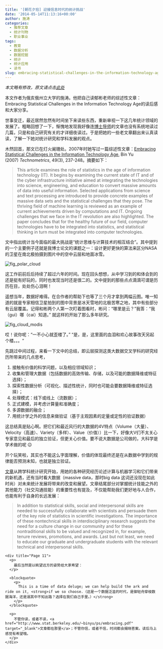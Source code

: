 ```yaml
---
title: '[朝花夕拾] 迎接信息时代的统计挑战'
date: '2014-05-14T11:13:16+00:00'
author: 施涛
categories:
  - 推荐文章
  - 统计刊物
  - 职业事业
tags:
  - 教育
  - 数据分析
  - 数据挖掘
  - 统计
  - 统计应用
  - 读书
slug: embracing-statistical-challenges-in-the-information-technology-age
---
```


_本文略有修改，原文请点击<a href="http://blog.cos.name/taoshi/2014/05/12/%E6%9C%9D%E8%8A%B1%E5%A4%95%E6%8B%BE%EF%BC%9A%E8%BF%8E%E6%8E%A5%E4%BF%A1%E6%81%AF%E6%97%B6%E4%BB%A3%E7%9A%84%E7%BB%9F%E8%AE%A1%E6%8C%91%E6%88%98/" target="_blank">此处</a>_

本文作者为俄亥俄州立大学的施涛。他把自己读郁彬老师的综述性文章：Embracing Statistical Challenges in the Information Technology Age的读后感和大家分享。

世事变迁，最近居然忽然有时间坐下来读些东西，重新审视一下这几年统计领域的发展了。粗略回想了一下，惭愧地发现我好像连<a href="http://www.stat.berkeley.edu/~binyu" target="_blank">博士导师</a>的文章也没有系统地读过几篇，只是和自己研究有关的才详细夜读过。于是把她的一些老文章翻出来认真读读，了解一下她对统计研究和学科发展的观点。

木然回首，那文已在灯火阑珊处。2007年时她写过一篇综述性文章：<a href="http://www.stat.berkeley.edu/~binyu/ps/embracing.pdf" target="_blank">Embracing Statistical Challenges in the Information Technology Age</a>, Bin Yu (2007) _Technometrics_, 49(3), 237-248。摘要如下：<!--more-->

> This article examines the role of statistics in the age of information technology (IT). It begins by examining the current state of IT and of the cyber infrastructure initiative aimed at integrating the technologies into science, engineering, and education to convert massive amounts of data into useful information. Selected applications from science and text processing are introduced to provide concrete examples of massive data sets and the statistical challenges that they pose. The thriving field of machine learning is reviewed as an example of current achievements driven by computations and IT. Ongoing challenges that we face in the IT revolution are also highlighted. The paper concludes that for the healthy future of our field, computer technologies have to be integrated into statistics, and statistical thinking in turn must be integrated into computer technologies.

文中指出统计当今面临的最大挑战是“统计思维与计算技术的相互结合”。其中提到的一个主要例子还就是我博士论文的课题之一：设计更好更快的算法来区分NASA的卫星在南北极拍摄到图片中的空中云层和地面冰雪。

![fig_polar_cloud](https://cos.name/wp-content/uploads/2014/05/fig_polar_cloud.jpg)

这工作前前后后持续了超过六年的时间。现在回头想想，从中学习到的和体会到的还是挺有好玩的，同时也发现当时还是很二的。文中提到的那些点点滴滴可谓是历历在目，处处伤心泪啊！

遥想当年，数据好难得。在合作者的帮助下也等了三个月才拿到两幅云图。唯一知道的就是专家相信卫星拍到的图中背景是冰天雪地的北极苦寒之地，其中有些部分有云层覆盖。记得和彬两个人第一次盯着图看时，彬问：“哪里是云？”我答：“我（gui）哪（cai）知道。” 就这样的开始了那么多年研究。

![fig_cloud_modis](https://cos.name/wp-content/uploads/2014/05/fig_cloud_modis.jpg)

哎！说你呢：“一不小心就歪楼了。” “是，是，这里面的血泪和欢心故事改天另起个楼。。。“

先跳过中间过程，来看一下文中的总结，即云层探测这类大数据交叉学科的研究经历所带来的几点思考，

<div title="Page 3">
  <div title="Page 3">
    <ol>
      <li>
        接触有价值的科学问题，以及相应领域知识；
      </li>
      <li>
        收集和管理大数据（包括数据的高效传输、存储，以及可能的数据降维或特征选择）；
      </li>
      <li>
        探索性数据分析（可视化、描述性统计，同时也可能会要数据降维或特征选择）；
      </li>
      <li>
        处理模式：线下或线上（流数据）；
      </li>
      <li>
        正式建模，并考虑计算量和准确度；
      </li>
      <li>
        多源数据的融合；
      </li>
      <li>
        用统计学之外的信息来做验证（基于主观因素的定量或定性的验证数据）
      </li>
    </ol>
  </div>
  
  <p>
    这总结真是贴心啊。把它们和最近风行的大数据的4V特点（Volume（大量）、Velocity（高速）、Variety（多样）、Value（价值））比一下，好像大V们不太关心专家意见和最后的独立验证，但更关心价值。要不说大数据是公司做的，大科学是学术做的呢 😉
  </p>
  
  <p>
    开个玩笑啦，其实也不能这么字面理解，价值的体现最终还是在从数据中学到的规律能否预测未知，也就是独立验证。
  </p>
  
  <p>
    <a href="http://www.stat.berkeley.edu/~binyu/ps/embracing.pdf" target="_blank">文章</a>从跨学科统计研究开始，用她的各种研究经历论述计算与机器学习和它们带来的新机遇，还有当时看大数据（massive data，那时big data 这词还没现在如此时尚）对未来统计发展将带来的改变和展望。文章结尾部分对掌握统计技能之外的其他能力（社交沟通技能）的重要性也有提及，不仅能帮助我们更好地与人合作，也能有利于自身的长远发展：
  </p>
  
  <div title="Page 10">
    <blockquote>
      <p>
        In addition to statistical skills, social and interpersonal skills are needed to successfully collaborate with scientists and persuade them of the key role of statistics in scientific investigations. The importance of these nontechnical skills in interdisciplinary research suggests the need for a culture change in our community and for these nontraditional skills to be valued and recognized in, for example, tenure reviews, promotions, and awards. Last but not least, we need to educate our graduate and undergraduate students with the relevant technical and interpersonal skills.
      </p>
    </blockquote>
    
    <div title="Page 11">
      <p>
        最后当然是以眺望远方的姿势给大家希望：
      </p>
      
      <blockquote>
        <p>
          This is a time of data deluge; we can help build the ark and ride on it, <strong>if we so choose.（这是一个数据泛滥的时代，是御轻舟穿梭数据海洋，还是溺其中不知出路？选择在我们自己手里。）</strong>
        </p>
      </blockquote>
      
      <p>
        不管你读，或者不读，<a href="http://www.stat.berkeley.edu/~binyu/ps/embracing.pdf" target="_blank">文章都在那里</a>；不管你信，或者不信，时间都会揭晓答案。读后马上感觉有希望哦。
      </p>
    </div>
  </div>
</div>
